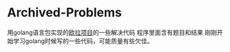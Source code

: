 # Archived-Problems
用golang语言包实现的[欧拉项目](https://projecteuler.net/archives)的一些解决代码
程序里面含有题目和结果
刚刚开始学习golang时候写的一些代码，可能质量有些欠佳。
